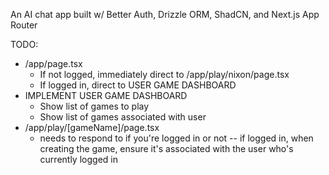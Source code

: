 An AI chat app built w/ Better Auth, Drizzle ORM, ShadCN, and Next.js App Router

TODO:
- /app/page.tsx
  - If not logged, immediately direct to /app/play/nixon/page.tsx
  - If logged in, direct to USER GAME DASHBOARD
- IMPLEMENT USER GAME DASHBOARD
  - Show list of games to play
  - Show list of games associated with user
- /app/play/[gameName]/page.tsx 
  - needs to respond to if you're logged in or not -- if logged in, when creating the game, ensure it's
    associated with the user who's currently logged in
